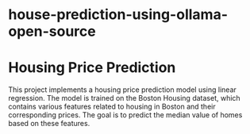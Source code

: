 # house-prediction-using-ollama-open-source

# Housing Price Prediction

This project implements a housing price prediction model using linear regression. The model is trained on the Boston Housing dataset, which contains various features related to housing in Boston and their corresponding prices. The goal is to predict the median value of homes based on these features.

